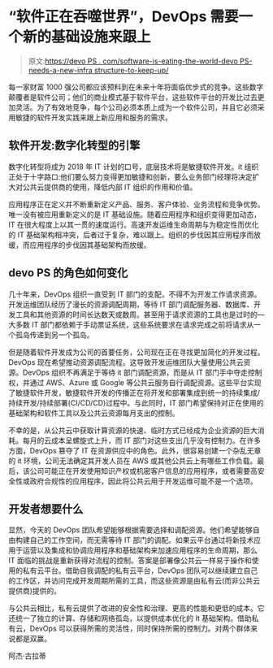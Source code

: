 # “软件正在吞噬世界”，DevOps 需要一个新的基础设施来跟上

> 原文:[https://devo PS . com/software-is-eating-the-world-devo PS-needs-a-new-infra structure-to-keep-up/](https://devops.com/software-is-eating-the-world-devops-needs-a-new-infrastructure-to-keep-up/)

每一家财富 1000 强公司都应该预料到在未来十年将面临优步式的竞争。这些数字颠覆者是软件公司；他们的商业模式基于软件平台，这些软件平台的开发比过去更加灵活。为了有效地竞争，每个公司必须本质上成为一个软件公司，并且它必须采用敏捷的软件开发实践来跟上新应用和服务的需求。

## **软件开发:数字化转型的引擎**

数字化转型将成为 2018 年 IT 计划的口号，底层技术将是敏捷软件开发。it 组织正处于十字路口:他们要么努力变得更加敏捷和创新，要么业务部门经理将决定扩大对公共云提供商的使用，降低内部 IT 组织的作用和价值。

应用程序正在定义并不断重新定义产品、服务、客户体验、业务流程和竞争优势。唯一没有被应用重新定义的是 IT 基础设施。随着应用程序和组织变得更加动态，IT 在很大程度上以其一贯的速度运行。高速开发运维生命周期与为稳定性而优化的 IT 基础架构相冲突，后者过于复杂，难以跟上。组织的步伐因其应用程序而放缓，而应用程序的步伐因其基础架构而放缓。

## **devo PS 的角色如何变化**

几十年来，DevOps 组织一直受到 IT 部门的支配，不得不为开发工作请求资源。开发运维团队经历了漫长的资源调配周期，等待 IT 部门调配服务器、数据库、开发工具和其他资源的时间长达数天或数周。甚至用于请求资源的工具也是过时的—大多数 IT 部门都依赖于手动票证系统，这些系统要求在请求完成之前将请求从一个孤岛传递到另一个孤岛。

但是随着软件开发成为公司的首要任务，公司现在正在寻找更加简化的开发过程。DevOps 现在希望推动资源调配流程。这导致开发运维团队大量使用公共云资源。DevOps 组织不再满足于等待 it 部门调配资源，而是从 IT 部门手中夺走控制权，并通过 AWS、Azure 或 Google 等公共云服务自行调配资源。这些平台实现了敏捷软件开发，敏捷软件开发的传播正在将开发和部署集成到统一的持续集成/持续开发/持续部署(CI/CD/CD)过程中。与此同时，IT 部门希望保持对正在使用的基础架构和软件工具以及公共云资源每月支出的控制。

不幸的是，从公共云中获取计算资源的快速、临时方式已经成为企业资源的巨大消耗。每月的云成本呈螺旋式上升，而 IT 部门对这些支出几乎没有控制力。在许多方面，DevOps 篡夺了 IT 在资源供应中的角色。此外，很容易创建一个杂乱无章的 it 环境，公司无法确定其开发人员在 AWS 或其他公共云上有哪些工作负载。最后，该公司可能正在开发使用知识产权或机密客户信息的应用程序，或者需要高安全性或政府合规性的应用程序，因此将公共云用于开发运维可能不是一个选项。

## **开发者想要什么**

显然，今天的 DevOps 团队希望能够根据需要选择和调配资源。他们希望能够自由构建自己的工作空间，而无需等待 IT 部门的调配。如果云平台通过将新技术应用于运营以及集成和协调应用程序和基础架构来加速应用程序的生命周期，那么 IT 面临的挑战是重新获得对流程的控制。答案是部署像公共云一样易于操作和使用的私有云平台。借助自我调配的私有云平台，DevOps 团队可以继续建立自己的工作区，并访问完成开发周期所需的工具，而这些资源是由私有云(而非公共云提供商)提供的。

与公共云相比，私有云提供了改进的安全性和治理、更高的性能和更低的成本。它还统一了独立的计算、存储和网络孤岛，以提供成本优化的 It 基础架构。借助私有云，DevOps 可以获得所需的灵活性，同时保持所需的控制力。对两个群体来说都是双赢。

阿杰·古拉蒂